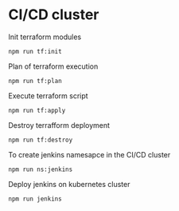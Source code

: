 # CI/CD cluster

Init terraform modules

```
npm run tf:init
```

Plan of terraform execution

```
npm run tf:plan
```

Execute terraform script

```
npm run tf:apply
```

Destroy terrafform deployment

```
npm run tf:destroy
```

To create jenkins namesapce in the CI/CD cluster

```
npm run ns:jenkins
```

Deploy jenkins on kubernetes cluster

```
npm run jenkins
```
